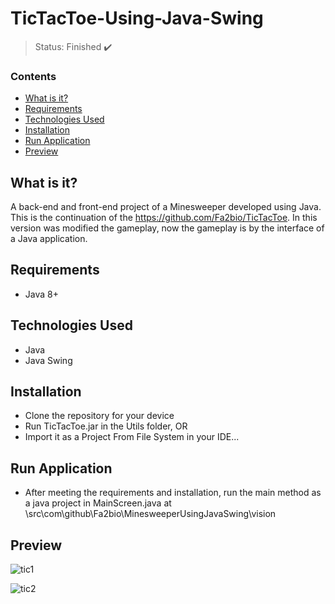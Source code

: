 <h1>TicTacToe-Using-Java-Swing</h1>

> Status: Finished ✔️

### Contents
  
* [What is it?](#what-is-it)
* [Requirements](#requirements)
* [Technologies Used](#technologies)
* [Installation](#installation)
* [Run Application](#run-application)
* [Preview](#preview)

## <a name="what-is-it"></a>What is it?

A back-end and front-end project of a Minesweeper developed using Java. This is the continuation of the https://github.com/Fa2bio/TicTacToe. In this version was modified the gameplay, now the gameplay is by the interface of a Java application.

## <a name="requirements"></a>Requirements

- Java 8+

## <a name="technologies"></a>Technologies Used

- Java
- Java Swing

## <a name="installation"></a>Installation

- Clone the repository for your device
- Run TicTacToe.jar in the Utils folder, OR
- Import it as a Project From File System in your IDE...

## <a name="run-application"></a>Run Application

- After meeting the requirements and installation, run the main method as a java project in 
MainScreen.java at \src\com\github\Fa2bio\MinesweeperUsingJavaSwing\vision

## <a name="preview"></a>Preview

![tic1](https://user-images.githubusercontent.com/41877566/205850740-63da4611-ecd4-4f35-9f59-1c5b5e5e24e8.png)

![tic2](https://user-images.githubusercontent.com/41877566/205850789-7efb5b27-9a02-49a1-8aed-fbc673e0d1bb.png)
